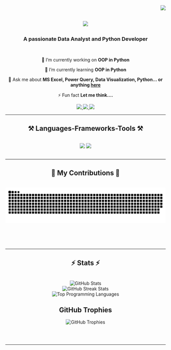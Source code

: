 <img align="right" src="https://visitor-badge.laobi.icu/badge?page_id=NIJ69.NIJ69" />

<h1 align="center">
    <img src="https://readme-typing-svg.herokuapp.com/?font=Pacifico&size=40&center=true&vCenter=true&width=750&height=80&duration=5000&lines=Hi+There!+👋+Welcome+to+my+profile+💐;+I'm+Nazmul+Islam!;" />
</h1>

<h3 align="center">A passionate Data Analyst and Python Developer</h3>

<br/>

<div align="center">
 
 🔭 I’m currently working on **OOP in Python**
 
 🌱 I’m currently learning **OOP in Python**

💬 Ask me about **MS Excel, Power Query, Data Visualization, Python... or anything [here](https://github.com/NIJ69/NIJ69/issues)**

⚡ Fun fact **Let me think....**

 </div>
 
<div align="center"> 
  <a href="mailto:nazmulislam6516@gmail.com">
    <img src="https://img.shields.io/badge/Gmail-333333?style=for-the-badge&logo=gmail&logoColor=red" />
  </a>
  <a href="https://linkedin.com/in/nijobair" target="_blank">
    <img src="https://img.shields.io/badge/LinkedIn-0077B5?style=for-the-badge&logo=linkedin&logoColor=white" target="_blank" />
  </a>
  <a href="https://nij69.github.io" target="_blank">
     <img src="https://img.shields.io/badge/Portfolio-333333?style=for-the-badge&logo=todoist&logoColor=white" target="_blank" /> <!-- sqlite, safari, google-chrome are other good icon options -->
  </a>
</div>

 <hr/>
 
<h2 align="center">⚒️ Languages-Frameworks-Tools ⚒️</h2>
<br/>
<div align="center">
    <img src="https://skillicons.dev/icons?i=git,vscode,github,matlab,powershell" />
    <img src="https://skillicons.dev/icons?i=python,mysql" /><br>
</div>

<br/>
<hr/>

<div align="center">
  <h2>🐍 My Contributions 🐍</h2>
  <br>
  <img alt="snake eating my contributions" src="https://raw.githubusercontent.com/NIJ69/nIJ69/output/github-contribution-grid-snake.svg" />
  
  <br/><br/><br/>
</div>

<hr/>

<h2 align="center">⚡ Stats ⚡</h2>
<br>
<div align="center">
    <img src="https://github-readme-stats.vercel.app/api?username=NIJ69&theme=tokyonight&hide_border=false&include_all_commits=true&count_private=false" alt="GitHub Stats">
    <br>
    <img src="https://github-readme-streak-stats.herokuapp.com/?user=NIJ69&theme=tokyonight&hide_border=false" alt="GitHub Streak Stats">
    <br>
    <img src="https://github-readme-stats.vercel.app/api/top-langs/?username=NIJ69&theme=tokyonight&hide_border=false&include_all_commits=true&count_private=false&layout=compact" alt="Top Programming Languages">

<h2> GitHub Trophies</h2>
    <img src="https://github-profile-trophy.vercel.app/?username=NIJ69&theme=tokyonight&no-frame=false&no-bg=true&margin-w=4" alt="GitHub Trophies">
</div>

<br/><br/>

<hr/>

<br/>

<!---
NIJ69/NIJ69 is a ✨ special ✨ repository because its `README.md` (this file) appears on your GitHub profile.
You can click the Preview link to take a look at your changes.
--->


